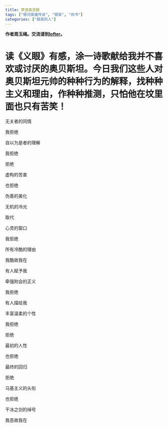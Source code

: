 ```yaml
---
title: 梦游英灵殿
tags: ["银河英雄传说", "银英", "尚书"] 
categories: ["银英同人"]
---
```


__作者周玉绳。交流请到[lofter](https://tiara0204.lofter.com/)。__
# 读《义眼》有感，涂一诗歌献给我并不喜欢或讨厌的奥贝斯坦。今日我们这些人对奥贝斯坦元帅的种种行为的解释，找种种主义和理由，作种种推测，只怕他在坟里面也只有苦笑！ 

无关者的同情 

我拒绝

自以为是者的理解

我拒绝

拒绝

虚构的苦衷

也拒绝

伪善的美化

无机的冷光

取代

心灵的窗口

我拒绝

所有冷酷的理由

我酷故我在

有人赋予我

牵强附会的正义

我拒绝

有人描绘我

丰富温柔的个性

我拒绝

拒绝

最初的人性

也拒绝

最终的回归

拒绝

马基主义的头衔

也拒绝

干冰之剑的绰号

我恶故我在
